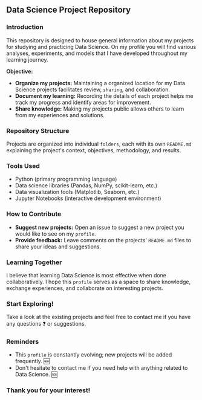 ## Data Science Project Repository

### Introduction

This repository is designed to house general information about my projects for studying and practicing Data Science. On my profile you will find various analyses, experiments, and models that I have developed throughout my learning journey.

**Objective:**

* **Organize my projects:** Maintaining a organized location for my Data Science projects facilitates review, `sharing`, and collaboration.
* **Document my learning:** Recording the details of each project helps me track my progress and identify areas for improvement.
* **Share knowledge:** Making my projects public allows others to learn from my experiences and solutions.

### Repository Structure

Projects are organized into individual `folders`, each with its own `README.md` explaining the project's context, objectives, methodology, and results.

### Tools Used

* Python (primary programming language)
* Data science libraries (Pandas, NumPy, scikit-learn, etc.)
* Data visualization tools (Matplotlib, Seaborn, etc.)
* Jupyter Notebooks (interactive development environment)

### How to Contribute

* **Suggest new projects:** Open an issue to suggest a new project you would like to see on my `profile`. 
* **Provide feedback:** Leave comments on the projects' `README.md` files to share your ideas and suggestions.

### Learning Together

I believe that learning Data Science is most effective when done collaboratively. I hope this `profile` serves as a space to share knowledge, exchange experiences, and collaborate on interesting projects.

### Start Exploring!

Take a look at the existing projects and feel free to contact me if you have any questions ❓ or suggestions.

###

### Reminders

* This `profile` is constantly evolving; new projects will be added frequently. 🆕
* Don't hesitate to contact me if you need help with anything related to Data Science. 🆘

### Thank you for your interest!